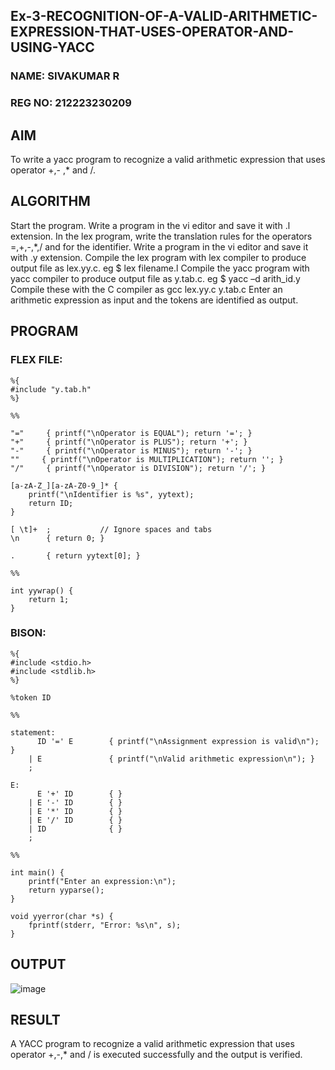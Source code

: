 ## Ex-3-RECOGNITION-OF-A-VALID-ARITHMETIC-EXPRESSION-THAT-USES-OPERATOR-AND-USING-YACC
### NAME: SIVAKUMAR R
### REG NO: 212223230209
## AIM
To write a yacc program to recognize a valid arithmetic expression that uses operator +,- ,* and /.

## ALGORITHM
Start the program.
Write a program in the vi editor and save it with .l extension.
In the lex program, write the translation rules for the operators =,+,-,*,/ and for the identifier.
Write a program in the vi editor and save it with .y extension.
Compile the lex program with lex compiler to produce output file as lex.yy.c. eg $ lex filename.l
Compile the yacc program with yacc compiler to produce output file as y.tab.c. eg $ yacc –d arith_id.y
Compile these with the C compiler as gcc lex.yy.c y.tab.c
Enter an arithmetic expression as input and the tokens are identified as output.
## PROGRAM
### FLEX FILE:
```
%{
#include "y.tab.h"
%}

%%

"="     { printf("\nOperator is EQUAL"); return '='; }
"+"     { printf("\nOperator is PLUS"); return '+'; }
"-"     { printf("\nOperator is MINUS"); return '-'; }
""     { printf("\nOperator is MULTIPLICATION"); return ''; }
"/"     { printf("\nOperator is DIVISION"); return '/'; }

[a-zA-Z_][a-zA-Z0-9_]* {
    printf("\nIdentifier is %s", yytext);
    return ID;
}

[ \t]+  ;           // Ignore spaces and tabs
\n      { return 0; }

.       { return yytext[0]; }

%%

int yywrap() {
    return 1;
}
```
### BISON:
```
%{
#include <stdio.h>
#include <stdlib.h>
%}

%token ID

%%

statement:
      ID '=' E        { printf("\nAssignment expression is valid\n"); }
    | E               { printf("\nValid arithmetic expression\n"); }
    ;

E:
      E '+' ID        { }
    | E '-' ID        { }
    | E '*' ID        { }
    | E '/' ID        { }
    | ID              { }
    ;

%%

int main() {
    printf("Enter an expression:\n");
    return yyparse();
}

void yyerror(char *s) {
    fprintf(stderr, "Error: %s\n", s);
}
```

## OUTPUT
![image](https://github.com/user-attachments/assets/3a55de5f-517c-46c5-ae22-8a5b4f3e029c)


## RESULT
A YACC program to recognize a valid arithmetic expression that uses operator +,-,* and / is executed successfully and the output is verified.
